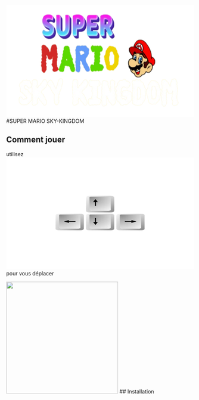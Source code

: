 
<img   height = "300px" width="600px" src="https://github.com/deverror6068/GameProg_B2_Pham_Alexandre/blob/main/git_icons/game_logo.png">
#SUPER MARIO SKY-KINGDOM

## Comment jouer 

utilisez <img   height = "300px" width="600px" src= https://github.com/deverror6068/GameProg_B2_Pham_Alexandre/blob/main/git_icons/keys.png>
pour vous déplacer

<img   height = "300px" width="300px" src="https://raw.githubusercontent.com/deverror6068/GameProg_B2_Pham_Alexandre/git_icons/keys.png">
## Installation
